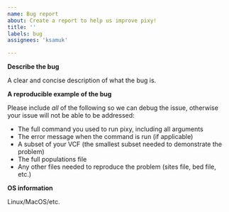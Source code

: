 ```yaml
---
name: Bug report
about: Create a report to help us improve pixy!
title: ''
labels: bug
assignees: 'ksamuk'

---
```


**Describe the bug**

A clear and concise description of what the bug is.

**A reproducible example of the bug**

Please include *all* of the following so we can debug the issue, otherwise your issue will not be able to be addressed:

- The full command you used to run pixy, including all arguments
- The error message when the command is run (if applicable)
- A subset of your VCF (the smallest subset needed to demonstrate the problem) 
- The full populations file
- Any other files needed to reproduce the problem (sites file, bed file, etc.)

**OS information**

Linux/MacOS/etc.
